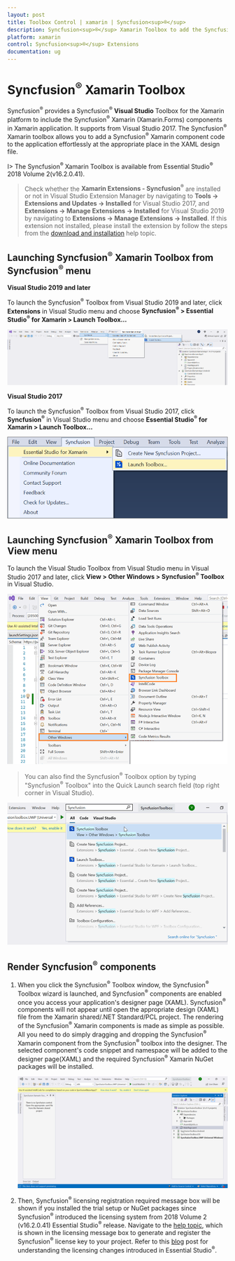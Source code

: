 ```yaml
---
layout: post
title: Toolbox Control | xamarin | Syncfusion<sup>®</sup>
description: Syncfusion<sup>®</sup> Xamarin Toolbox to add the Syncfusion<sup>®</sup> Xamarin (Xamarin.Forms) controls in your project without coding in the Visual Studio designer.
platform: xamarin
control: Syncfusion<sup>®</sup> Extensions
documentation: ug
---
```


# Syncfusion<sup>®</sup> Xamarin Toolbox

Syncfusion<sup>®</sup> provides a Syncfusion<sup>®</sup> **Visual Studio** Toolbox for the Xamarin platform to include the Syncfusion<sup>®</sup> Xamarin (Xamarin.Forms) components in Xamarin application. It supports from Visual Studio 2017. The Syncfusion<sup>®</sup> Xamarin toolbox allows you to add a Syncfusion<sup>®</sup> Xamarin component code to the application effortlessly at the appropriate place in the XAML design file. 

I> The Syncfusion<sup>®</sup> Xamarin Toolbox is available from Essential Studio<sup>®</sup> 2018 Volume 2(v16.2.0.41).

> Check whether the **Xamarin Extensions - Syncfusion<sup>®</sup>** are installed or not in Visual Studio Extension Manager by navigating to **Tools -> Extensions and Updates -> Installed** for Visual Studio 2017, and **Extensions -> Manage Extensions -> Installed** for Visual Studio 2019 by navigating to **Extensions -> Manage Extensions -> Installed**. If this extension not installed, please install the extension by follow the steps from the [download and installation](download-and-installation) help topic.

## Launching Syncfusion<sup>®</sup> Xamarin Toolbox from Syncfusion<sup>®</sup> menu

**Visual Studio 2019 and later**

To launch the Syncfusion<sup>®</sup> Toolbox from Visual Studio 2019 and later, click **Extensions** in Visual Studio menu and choose **Syncfusion<sup>®</sup> > Essential Studio<sup>®</sup> for Xamarin > Launch Toolbox…**

   ![Syncfusion<sup>®</sup> Xamarin Custom Toolbox via Syncfusion<sup>®</sup> menu](Toolbox_images/xamarin-visual-studio-intergration-syncfusion-menu-2019.png)

**Visual Studio 2017**

To launch the Syncfusion<sup>®</sup> Toolbox from Visual Studio 2017, click **Syncfusion<sup>®</sup>** in Visual Studio menu and choose **Essential Studio<sup>®</sup> for Xamarin > Launch Toolbox...**

   ![Syncfusion<sup>®</sup> Xamarin Custom Toolbox via Syncfusion<sup>®</sup> menu](Toolbox_images/xamarin-visual-studio-intergration-syncfusion-menu.png)

## Launching Syncfusion<sup>®</sup> Xamarin Toolbox from View menu

To launch the Visual Studio Toolbox from Visual Studio menu in Visual Studio 2017 and later, click **View > Other Windows > Syncfusion<sup>®</sup> Toolbox** in Visual Studio.

   ![Syncfusion<sup>®</sup> Xamarin Custom Toolbox menu](Toolbox_images/xamarin-visual-studio-intergration-custom-menu.png)

> You can also find the Syncfusion<sup>®</sup> Toolbox option  by typing "Syncfusion<sup>®</sup> Toolbox" into the Quick Launch search field (top right corner in Visual Studio).

   ![Syncfusion<sup>®</sup> Xamarin Custom Toolbox menu](Toolbox_images/xamarin-visual-studio-intergration-quick-launch.png)

## Render Syncfusion<sup>®</sup> components 
   
1.	When you click the Syncfusion<sup>®</sup> Toolbox window, the Syncfusion<sup>®</sup> Toolbox wizard is launched, and Syncfusion<sup>®</sup> components are enabled once you access your application's designer page (XAML). Syncfusion<sup>®</sup> components will not appear until open the appropriate  design (XAML) file from the Xamarin shared/.NET Standard/PCL project. The rendering of the Syncfusion<sup>®</sup> Xamarin components is made as simple as possible. All you need to do simply dragging and dropping the Syncfusion<sup>®</sup> Xamarin component from the Syncfusion<sup>®</sup> toolbox into the designer. The selected component's code snippet and namespace will be added to the designer page(XAML) and  the required Syncfusion<sup>®</sup> Xamarin NuGet packages will be installed.

      ![Syncfusion<sup>®</sup> Xamarin Toolbox wizard](Toolbox_images/xamarin-visual-studio-intergration-wizard.gif)

2. Then, Syncfusion<sup>®</sup> licensing registration required message box will be shown if you installed the trial setup or NuGet packages since Syncfusion<sup>®</sup> introduced the licensing system from 2018 Volume 2 (v16.2.0.41) Essential Studio<sup>®</sup> release. Navigate to the [help topic](https://help.syncfusion.com/common/essential-studio/licensing/overview#how-to-generate-syncfusion-license-key), which is shown in the licensing message box to generate and register the Syncfusion<sup>®</sup> license key to your project. Refer to this [blog](https://www.syncfusion.com/blogs/post/whats-new-in-2018-volume-2.aspx) post for understanding the licensing changes introduced in Essential Studio<sup>®</sup>.